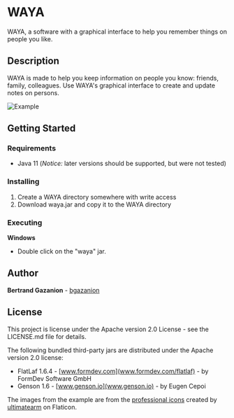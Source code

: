 # WAYA

WAYA, a software with a graphical interface to help you remember things on people you like.

## Description

WAYA is made to help you keep information on people you know: friends, family, colleagues. Use WAYA's graphical interface to create and update notes on persons.

![Example](images/example.png)

## Getting Started

### Requirements

- Java 11 (*Notice:* later versions should be supported, but were not tested)

### Installing

1. Create a WAYA directory somewhere with write access
2. Download waya.jar and copy it to the WAYA directory

### Executing

__Windows__

- Double click on the "waya" jar.


## Author

**Bertrand Gazanion** - [bgazanion](https://github.com/bgazanion)


## License

This project is license under the Apache version 2.0 License - see the LICENSE.md file for details.

The following bundled third-party jars are distributed under the Apache version 2.0 license:
- FlatLaf 1.6.4 - [www.formdev.com](www.formdev.com/flatlaf) - by FormDev Software GmbH
- Genson 1.6 - [www.genson.io](www.genson.io) - by Eugen Cepoi

The images from the example are from the [professional icons](https://www.flaticon.com/free-icons/professional) created by [ultimatearm](https://www.flaticon.com/authors/ultimatearm) on Flaticon.
